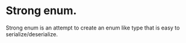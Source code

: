 # Strong enum.

Strong enum is an attempt to create an enum like type that is easy to serialize/deserialize.
